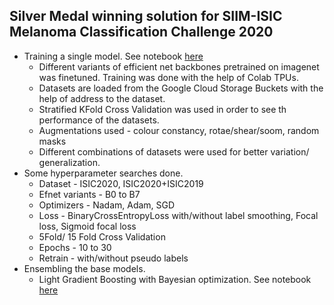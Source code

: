 ## Silver Medal winning solution for SIIM-ISIC Melanoma Classification Challenge 2020

<ul>
  <li>Training a single model.  
    See notebook <a href='https://github.com/josemoti1999/melanoma_kaggle/blob/master/Triple_Stratified_KFold_with_TFRecords_Colab.ipynb'>here</a>
    <ul>
  <li>Different variants of efficient net backbones pretrained on imagenet was finetuned. Training was done with the help of Colab TPUs. 
  </li>
  <li>Datasets are loaded from the Google Cloud Storage Buckets with the help of address to the dataset. 
  </li>
  <li>Stratified KFold Cross Validation was used in order to see th performance of the datasets.
  </li>
  <li>Augmentations used - colour constancy, rotae/shear/soom, random masks
  </li>
  <li>Different combinations of datasets were used for better variation/ generalization.
  </li>
    </ul>
  </li>
  <li>Some hyperparameter searches done.
    <ul>
      <li>Dataset - ISIC2020, ISIC2020+ISIC2019</li>
      <li>Efnet variants - B0 to B7</li>
      <li>Optimizers - Nadam, Adam, SGD</li>
      <li>Loss - BinaryCrossEntropyLoss with/without label smoothing, Focal loss, Sigmoid focal loss</li>
      <li>5Fold/ 15 Fold Cross Validation</li>
      <li>Epochs - 10 to 30</li>
      <li>Retrain - with/without pseudo labels</li>
    </ul>
  </li>
  <li>Ensembling the base models.
    <ul>
      <li>Light Gradient Boosting with Bayesian optimization. 
        See notebook <a href='https://github.com/josemoti1999/melanoma_kaggle/blob/master/melanoma-ligthgbm-stack.ipynb'>here</a></li>
  
